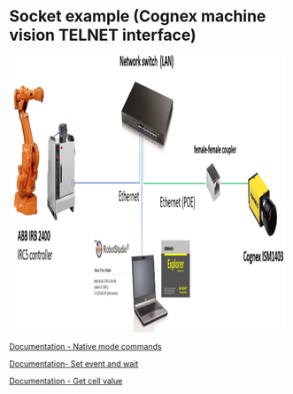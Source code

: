 # Socket example (Cognex machine vision TELNET interface)

<img src="abb_cognex_communication.png" width="500" height="500">

[Documentation - Native mode commands](https://support.cognex.com/docs/is_613/web/EN/ise/Content/Communications_Reference/NativeMode_Commands.htm?tocpath=Communication%20Reference%7CNative%20Mode%20Communications%7C_____1)

[Documentation- Set event and wait](https://support.cognex.com/docs/is_613/web/EN/ise/Content/Communications_Reference/SetEventAndWait.htm)

[Documentation - Get cell value](https://support.cognex.com/docs/is_580/web/EN/ezb/Content/Communications_Reference/GetCellValue.htm)
